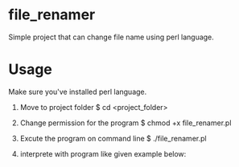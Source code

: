 # file_renamer
Simple project that can change file name using perl language.

# Usage
Make sure you've installed perl language.

1. Move to project folder
$ cd <project_folder>

2. Change permission for the program
$ chmod +x file_renamer.pl

3. Excute the program on command line
$ ./file_renamer.pl 

4. interprete with program like given example below: